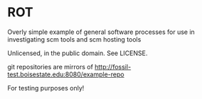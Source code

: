 ROT
===

Overly simple example of general software processes for use in investigating
scm tools and scm hosting tools

Unlicensed, in the public domain.  See LICENSE.

git repositories are mirrors of http://fossil-test.boisestate.edu:8080/example-repo

For testing purposes only!

